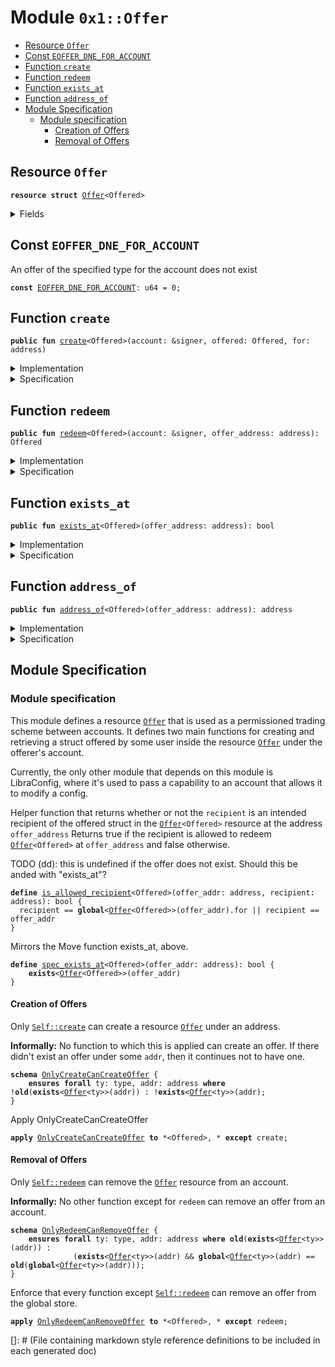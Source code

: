 
<a name="0x1_Offer"></a>

# Module `0x1::Offer`



-  [Resource <code><a href="Offer.md#0x1_Offer">Offer</a></code>](#0x1_Offer_Offer)
-  [Const <code><a href="Offer.md#0x1_Offer_EOFFER_DNE_FOR_ACCOUNT">EOFFER_DNE_FOR_ACCOUNT</a></code>](#0x1_Offer_EOFFER_DNE_FOR_ACCOUNT)
-  [Function <code>create</code>](#0x1_Offer_create)
-  [Function <code>redeem</code>](#0x1_Offer_redeem)
-  [Function <code>exists_at</code>](#0x1_Offer_exists_at)
-  [Function <code>address_of</code>](#0x1_Offer_address_of)
-  [Module Specification](#@Module_Specification_0)
    -  [Module specification](#@Module_specification_1)
        -  [Creation of Offers](#@Creation_of_Offers_2)
        -  [Removal of Offers](#@Removal_of_Offers_3)


<a name="0x1_Offer_Offer"></a>

## Resource `Offer`



<pre><code><b>resource</b> <b>struct</b> <a href="Offer.md#0x1_Offer">Offer</a>&lt;Offered&gt;
</code></pre>



<details>
<summary>Fields</summary>


<dl>
<dt>
<code>offered: Offered</code>
</dt>
<dd>

</dd>
<dt>
<code>for: address</code>
</dt>
<dd>

</dd>
</dl>


</details>

<a name="0x1_Offer_EOFFER_DNE_FOR_ACCOUNT"></a>

## Const `EOFFER_DNE_FOR_ACCOUNT`

An offer of the specified type for the account does not exist


<pre><code><b>const</b> <a href="Offer.md#0x1_Offer_EOFFER_DNE_FOR_ACCOUNT">EOFFER_DNE_FOR_ACCOUNT</a>: u64 = 0;
</code></pre>



<a name="0x1_Offer_create"></a>

## Function `create`



<pre><code><b>public</b> <b>fun</b> <a href="Offer.md#0x1_Offer_create">create</a>&lt;Offered&gt;(account: &signer, offered: Offered, for: address)
</code></pre>



<details>
<summary>Implementation</summary>


<pre><code><b>public</b> <b>fun</b> <a href="Offer.md#0x1_Offer_create">create</a>&lt;Offered&gt;(account: &signer, offered: Offered, for: address) {
  move_to(account, <a href="Offer.md#0x1_Offer">Offer</a>&lt;Offered&gt; { offered, for });
}
</code></pre>



</details>

<details>
<summary>Specification</summary>


Offer a struct to the account under address <code>for</code> by
placing the offer under the signer's address


<pre><code><b>aborts_if</b> <b>exists</b>&lt;<a href="Offer.md#0x1_Offer">Offer</a>&lt;Offered&gt;&gt;(<a href="Signer.md#0x1_Signer_spec_address_of">Signer::spec_address_of</a>(account));
<b>ensures</b> <b>exists</b>&lt;<a href="Offer.md#0x1_Offer">Offer</a>&lt;Offered&gt;&gt;(<a href="Signer.md#0x1_Signer_spec_address_of">Signer::spec_address_of</a>(account));
<b>ensures</b> <b>global</b>&lt;<a href="Offer.md#0x1_Offer">Offer</a>&lt;Offered&gt;&gt;(<a href="Signer.md#0x1_Signer_spec_address_of">Signer::spec_address_of</a>(account)) == <a href="Offer.md#0x1_Offer">Offer</a>&lt;Offered&gt; { offered: offered, for: for };
</code></pre>



</details>

<a name="0x1_Offer_redeem"></a>

## Function `redeem`



<pre><code><b>public</b> <b>fun</b> <a href="Offer.md#0x1_Offer_redeem">redeem</a>&lt;Offered&gt;(account: &signer, offer_address: address): Offered
</code></pre>



<details>
<summary>Implementation</summary>


<pre><code><b>public</b> <b>fun</b> <a href="Offer.md#0x1_Offer_redeem">redeem</a>&lt;Offered&gt;(account: &signer, offer_address: address): Offered <b>acquires</b> <a href="Offer.md#0x1_Offer">Offer</a> {
  <b>let</b> <a href="Offer.md#0x1_Offer">Offer</a>&lt;Offered&gt; { offered, for } = move_from&lt;<a href="Offer.md#0x1_Offer">Offer</a>&lt;Offered&gt;&gt;(offer_address);
  <b>let</b> sender = <a href="Signer.md#0x1_Signer_address_of">Signer::address_of</a>(account);
  <b>assert</b>(sender == for || sender == offer_address, <a href="Errors.md#0x1_Errors_invalid_argument">Errors::invalid_argument</a>(<a href="Offer.md#0x1_Offer_EOFFER_DNE_FOR_ACCOUNT">EOFFER_DNE_FOR_ACCOUNT</a>));
  offered
}
</code></pre>



</details>

<details>
<summary>Specification</summary>


Aborts if there is no offer under <code>offer_address</code> or if the account
cannot redeem the offer.
Ensures that the offered struct under <code>offer_address</code> is removed is returned.


<pre><code><b>aborts_if</b> !<b>exists</b>&lt;<a href="Offer.md#0x1_Offer">Offer</a>&lt;Offered&gt;&gt;(offer_address);
<b>aborts_if</b> !<a href="Offer.md#0x1_Offer_is_allowed_recipient">is_allowed_recipient</a>&lt;Offered&gt;(offer_address, <a href="Signer.md#0x1_Signer_spec_address_of">Signer::spec_address_of</a>(account));
<b>ensures</b> <b>old</b>(<b>exists</b>&lt;<a href="Offer.md#0x1_Offer">Offer</a>&lt;Offered&gt;&gt;(offer_address)) && !<b>exists</b>&lt;<a href="Offer.md#0x1_Offer">Offer</a>&lt;Offered&gt;&gt;(offer_address);
<b>ensures</b> result == <b>old</b>(<b>global</b>&lt;<a href="Offer.md#0x1_Offer">Offer</a>&lt;Offered&gt;&gt;(offer_address).offered);
</code></pre>



</details>

<a name="0x1_Offer_exists_at"></a>

## Function `exists_at`



<pre><code><b>public</b> <b>fun</b> <a href="Offer.md#0x1_Offer_exists_at">exists_at</a>&lt;Offered&gt;(offer_address: address): bool
</code></pre>



<details>
<summary>Implementation</summary>


<pre><code><b>public</b> <b>fun</b> <a href="Offer.md#0x1_Offer_exists_at">exists_at</a>&lt;Offered&gt;(offer_address: address): bool {
  <b>exists</b>&lt;<a href="Offer.md#0x1_Offer">Offer</a>&lt;Offered&gt;&gt;(offer_address)
}
</code></pre>



</details>

<details>
<summary>Specification</summary>


Returns whether or not an <code><a href="Offer.md#0x1_Offer">Offer</a></code> resource is under the given address <code>offer_address</code>.


<pre><code><b>ensures</b> result == <b>exists</b>&lt;<a href="Offer.md#0x1_Offer">Offer</a>&lt;Offered&gt;&gt;(offer_address);
</code></pre>



</details>

<a name="0x1_Offer_address_of"></a>

## Function `address_of`



<pre><code><b>public</b> <b>fun</b> <a href="Offer.md#0x1_Offer_address_of">address_of</a>&lt;Offered&gt;(offer_address: address): address
</code></pre>



<details>
<summary>Implementation</summary>


<pre><code><b>public</b> <b>fun</b> <a href="Offer.md#0x1_Offer_address_of">address_of</a>&lt;Offered&gt;(offer_address: address): address <b>acquires</b> <a href="Offer.md#0x1_Offer">Offer</a> {
  borrow_global&lt;<a href="Offer.md#0x1_Offer">Offer</a>&lt;Offered&gt;&gt;(offer_address).for
}
</code></pre>



</details>

<details>
<summary>Specification</summary>


Aborts is there is no offer resource <code><a href="Offer.md#0x1_Offer">Offer</a></code> at the <code>offer_address</code>.
Returns the address of the intended recipient of the Offer
under the <code>offer_address</code>.


<pre><code><b>aborts_if</b> !<b>exists</b>&lt;<a href="Offer.md#0x1_Offer">Offer</a>&lt;Offered&gt;&gt;(offer_address);
<b>ensures</b> result == <b>global</b>&lt;<a href="Offer.md#0x1_Offer">Offer</a>&lt;Offered&gt;&gt;(offer_address).for;
</code></pre>



</details>

<a name="@Module_Specification_0"></a>

## Module Specification



<a name="@Module_specification_1"></a>

### Module specification


This module defines a resource <code><a href="Offer.md#0x1_Offer">Offer</a></code> that is used as a permissioned trading scheme between accounts.
It defines two main functions for creating and retrieving a struct offered by some user
inside the resource <code><a href="Offer.md#0x1_Offer">Offer</a></code> under the offerer's account.

Currently, the only other module that depends on this module is LibraConfig, where it's used to
pass a capability to an account that allows it to modify a config.


Helper function that returns whether or not the <code>recipient</code> is an intended
recipient of the offered struct in the <code><a href="Offer.md#0x1_Offer">Offer</a>&lt;Offered&gt;</code> resource at the address <code>offer_address</code>
Returns true if the recipient is allowed to redeem <code><a href="Offer.md#0x1_Offer">Offer</a>&lt;Offered&gt;</code> at <code>offer_address</code>
and false otherwise.

TODO (dd): this is undefined if the offer does not exist. Should this be anded with
"exists_at"?


<a name="0x1_Offer_is_allowed_recipient"></a>


<pre><code><b>define</b> <a href="Offer.md#0x1_Offer_is_allowed_recipient">is_allowed_recipient</a>&lt;Offered&gt;(offer_addr: address, recipient: address): bool {
  recipient == <b>global</b>&lt;<a href="Offer.md#0x1_Offer">Offer</a>&lt;Offered&gt;&gt;(offer_addr).for || recipient == offer_addr
}
</code></pre>


Mirrors the Move function exists_at<Offered>, above.


<a name="0x1_Offer_spec_exists_at"></a>


<pre><code><b>define</b> <a href="Offer.md#0x1_Offer_spec_exists_at">spec_exists_at</a>&lt;Offered&gt;(offer_addr: address): bool {
    <b>exists</b>&lt;<a href="Offer.md#0x1_Offer">Offer</a>&lt;Offered&gt;&gt;(offer_addr)
}
</code></pre>



<a name="@Creation_of_Offers_2"></a>

#### Creation of Offers



<a name="0x1_Offer_OnlyCreateCanCreateOffer"></a>

Only <code><a href="Offer.md#0x1_Offer_create">Self::create</a></code> can create a resource <code><a href="Offer.md#0x1_Offer">Offer</a></code> under an address.

**Informally:** No function to which this is applied can create an offer.
If there didn't exist an offer under some <code>addr</code>, then it continues
not to have one.


<pre><code><b>schema</b> <a href="Offer.md#0x1_Offer_OnlyCreateCanCreateOffer">OnlyCreateCanCreateOffer</a> {
    <b>ensures</b> <b>forall</b> ty: type, addr: address <b>where</b> !<b>old</b>(<b>exists</b>&lt;<a href="Offer.md#0x1_Offer">Offer</a>&lt;ty&gt;&gt;(addr)) : !<b>exists</b>&lt;<a href="Offer.md#0x1_Offer">Offer</a>&lt;ty&gt;&gt;(addr);
}
</code></pre>



Apply OnlyCreateCanCreateOffer


<pre><code><b>apply</b> <a href="Offer.md#0x1_Offer_OnlyCreateCanCreateOffer">OnlyCreateCanCreateOffer</a> <b>to</b> *&lt;Offered&gt;, * <b>except</b> create;
</code></pre>




<a name="@Removal_of_Offers_3"></a>

#### Removal of Offers



<a name="0x1_Offer_OnlyRedeemCanRemoveOffer"></a>

Only <code><a href="Offer.md#0x1_Offer_redeem">Self::redeem</a></code> can remove the <code><a href="Offer.md#0x1_Offer">Offer</a></code> resource from an account.

**Informally:** No other function except for <code>redeem</code> can remove an offer from an account.


<pre><code><b>schema</b> <a href="Offer.md#0x1_Offer_OnlyRedeemCanRemoveOffer">OnlyRedeemCanRemoveOffer</a> {
    <b>ensures</b> <b>forall</b> ty: type, addr: address <b>where</b> <b>old</b>(<b>exists</b>&lt;<a href="Offer.md#0x1_Offer">Offer</a>&lt;ty&gt;&gt;(addr)) :
              (<b>exists</b>&lt;<a href="Offer.md#0x1_Offer">Offer</a>&lt;ty&gt;&gt;(addr) && <b>global</b>&lt;<a href="Offer.md#0x1_Offer">Offer</a>&lt;ty&gt;&gt;(addr) == <b>old</b>(<b>global</b>&lt;<a href="Offer.md#0x1_Offer">Offer</a>&lt;ty&gt;&gt;(addr)));
}
</code></pre>



Enforce that every function except <code><a href="Offer.md#0x1_Offer_redeem">Self::redeem</a></code> can remove an offer from the global store.


<pre><code><b>apply</b> <a href="Offer.md#0x1_Offer_OnlyRedeemCanRemoveOffer">OnlyRedeemCanRemoveOffer</a> <b>to</b> *&lt;Offered&gt;, * <b>except</b> redeem;
</code></pre>

[]: # (File containing markdown style reference definitions to be included in each generated doc)
